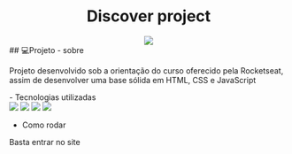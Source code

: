 <h1 align='center'> Discover project </h1>
<div align='center'>
	<img src='https://camo.githubusercontent.com/ab1a18c3cd78f3716ed08faefbb7bfc11de454d517fe86911e84914418890e37/68747470733a2f2f696d672e736869656c64732e696f2f7374617469632f76313f6c6162656c3d6c6963656e7365266d6573736167653d4d495426636f6c6f723d343941413236266c6162656c436f6c6f723d303030303030'/>
</div>
## 💻Projeto
- sobre
  <p> Projeto desenvolvido sob a orientação do curso oferecido pela Rocketseat, assim de desenvolver uma base sólida em HTML, CSS e JavaScript </p>
- Tecnologias utilizadas
  <div>  
    <img src="https://img.shields.io/badge/-HTML-0D1117?style=for-the-badge&logo=HTML5&logoColor=&labelColor=0D1117"/>
   	<img src="https://img.shields.io/badge/-CSS-0D1117?style=for-the-badge&logo=CSS3&logoColor=1572B6&labelColor=0D1117"/>
	  <img src="https://img.shields.io/badge/-JavaScript-0D1117?style=for-the-badge&logo=JavaScript&logoColor=&labelColor=0D1117"/>
    <img src="https://img.shields.io/badge/-Figma-0D1117?style=for-the-badge&logo=figma&logoColor=1572B6&labelColor=0D1117"/>
  </div>
  
-  Como rodar
  <p>Basta entrar no site</p>
